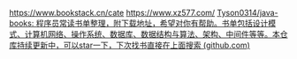 https://www.bookstack.cn/cate
https://www.xz577.com/
[Tyson0314/java-books: 程序员常读书单整理，附下载地址，希望对你有帮助。书单包括设计模式、计算机网络、操作系统、数据库、数据结构与算法、架构、中间件等等。本仓库持续更新中，可以star一下，下次找书直接在上面搜索 (github.com)](https://github.com/Tyson0314/java-books)

